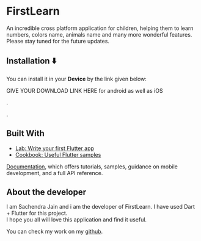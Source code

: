 # FirstLearn

An incredible cross platform application for children, helping them to learn numbers, colors name, animals name and many more wonderful features.
Please stay tuned for the future updates.

## Installation :arrow_down:
You can install it in your **Device**  by the link given below: 

GIVE YOUR DOWNLOAD LINK HERE for android as well as iOS  

.

.


## Built With

- [Lab: Write your first Flutter app](https://flutter.dev/docs/get-started/codelab)
- [Cookbook: Useful Flutter samples](https://flutter.dev/docs/cookbook)

[Documentation](https://flutter.dev/docs), which offers tutorials,
samples, guidance on mobile development, and a full API reference.

## About the developer

I am Sachendra Jain and i am the developer of FirstLearn.
I have used Dart + Flutter for this project.  
I hope you all will love this application and find it useful.

You can check my work on my [github](https://github.com/sachendra-codes).

